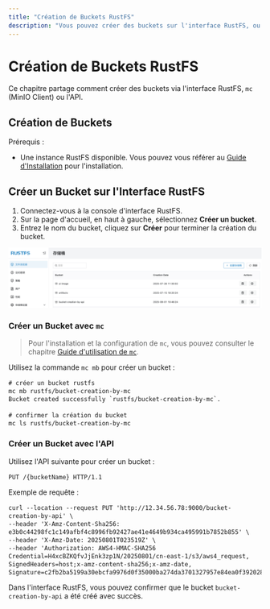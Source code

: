 ```yaml
---
title: "Création de Buckets RustFS"
description: "Vous pouvez créer des buckets sur l'interface RustFS, ou via le client MinIO Client et l'API."
---
```


# Création de Buckets RustFS

Ce chapitre partage comment créer des buckets via l'interface RustFS, `mc` (MinIO Client) ou l'API.

## Création de Buckets

Prérequis :

- Une instance RustFS disponible. Vous pouvez vous référer au [Guide d'Installation](../../installation/index.md) pour l'installation.

## Créer un Bucket sur l'Interface RustFS

1. Connectez-vous à la console d'interface RustFS.
1. Sur la page d'accueil, en haut à gauche, sélectionnez **Créer un bucket**.
1. Entrez le nom du bucket, cliquez sur **Créer** pour terminer la création du bucket.

![bucket creation](images/bucket-creation-by-ui.png)

### Créer un Bucket avec `mc`

> Pour l'installation et la configuration de `mc`, vous pouvez consulter le chapitre [Guide d'utilisation de `mc`](../../developer/mc.md).

Utilisez la commande `mc mb` pour créer un bucket :

```
# créer un bucket rustfs
mc mb rustfs/bucket-creation-by-mc
Bucket created successfully `rustfs/bucket-creation-by-mc`.

# confirmer la création du bucket
mc ls rustfs/bucket-creation-by-mc
```

### Créer un Bucket avec l'API

Utilisez l'API suivante pour créer un bucket :

```
PUT /{bucketName} HTTP/1.1
```

Exemple de requête :

```
curl --location --request PUT 'http://12.34.56.78:9000/bucket-creation-by-api' \
--header 'X-Amz-Content-Sha256: e3b0c44298fc1c149afbf4c8996fb92427ae41e4649b934ca495991b7852b855' \
--header 'X-Amz-Date: 20250801T023519Z' \
--header 'Authorization: AWS4-HMAC-SHA256 Credential=H4xcBZKQfvJjEnk3zp1N/20250801/cn-east-1/s3/aws4_request, SignedHeaders=host;x-amz-content-sha256;x-amz-date, Signature=c2fb2ba5199a30ebcfa9976d0f35000ba274da3701327957e84ea0f3920288f2'
```

Dans l'interface RustFS, vous pouvez confirmer que le bucket `bucket-creation-by-api` a été créé avec succès.
